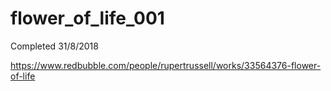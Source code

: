 # flower_of_life_001

Completed 31/8/2018

https://www.redbubble.com/people/rupertrussell/works/33564376-flower-of-life
